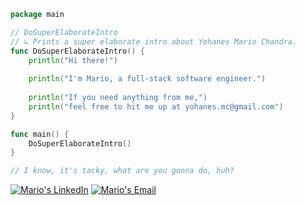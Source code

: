 ```go
package main

// DoSuperElaborateIntro
// ↳ Prints a super elaborate intro about Yohanes Mario Chandra.
func DoSuperElaborateIntro() {
    println("Hi there!")
    
    println("I'm Mario, a full-stack software engineer.")
    
    println("If you need anything from me,")
    println("feel free to hit me up at yohanes.mc@gmail.com")
}

func main() {
    DoSuperElaborateIntro()
}

// I know, it's tacky, what are you gonna do, huh?
```
[![Mario's LinkedIn](https://img.shields.io/badge/LinkedIn-0077B5?style=for-the-badge&logo=linkedin&logoColor=white)](https://www.linkedin.com/in/yohanesmario)
[![Mario's Email](https://img.shields.io/badge/Gmail-D14836?style=for-the-badge&logo=gmail&logoColor=white)](mailto:yohanes.mc@gmail.com)
